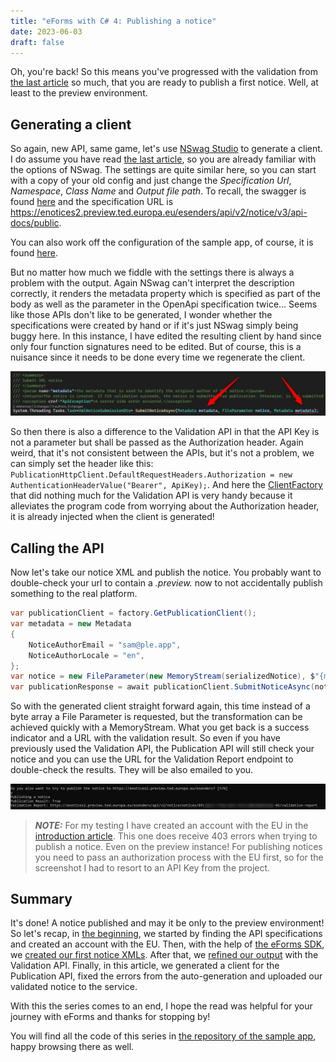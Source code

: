 ```yaml
---
title: "eForms with C# 4: Publishing a notice"
date: 2023-06-03
draft: false
---
```


Oh, you're back! So this means you've progressed with the validation from [the last article](/post/eForms-csharp/validating) so much, that you are ready to publish a first notice. Well, at least to the preview environment.

## Generating a client
So again, new API, same game, let's use [NSwag Studio](https://github.com/RicoSuter/NSwag) to generate a client. I do assume you have read [the last article](/post/eForms-csharp/validating), so you are already familiar with the options of NSwag. The settings are quite similar here, so you can start with a copy of your old config and just change the _Specification Url_, _Namespace_, _Class Name_ and _Output file path_. To recall, the swagger is found [here](https://enotices2.preview.ted.europa.eu/esenders/swagger-ui/) and the specification URL is https://enotices2.preview.ted.europa.eu/esenders/api/v2/notice/v3/api-docs/public.

You can also work off the configuration of the sample app, of course, it is found [here](https://github.com/Kunter-Bunt/eForms-CSharp-Sample/blob/main/eForms-CSharp-Sample-App/clients/PublicationApi.nswag).

But no matter how much we fiddle with the settings there is always a problem with the output. Again NSwag can't interpret the description correctly, it renders the metadata property which is specified as part of the body as well as the parameter in the OpenApi specification twice... Seems like those APIs don't like to be generated, I wonder whether the specifications were created by hand or if it's just NSwag simply being buggy here. In this instance, I have edited the resulting client by hand since only four function signatures need to be edited. But of course, this is a nuisance since it needs to be done every time we regenerate the client.

![One of the metadata inputs needs to be removed.](ClientProblem.png)

So then there is also a difference to the Validation API in that the API Key is not a parameter but shall be passed as the Authorization header. Again weird, that it's not consistent between the APIs, but it's not a problem, we can simply set the header like this: `PublicationHttpClient.DefaultRequestHeaders.Authorization = new AuthenticationHeaderValue("Bearer", ApiKey);`. And here the [ClientFactory](https://github.com/Kunter-Bunt/eForms-CSharp-Sample/blob/main/eForms-CSharp-Sample-App/client/ClientFactory.cs) that did nothing much for the Validation API is very handy because it alleviates the program code from worrying about the Authorization header, it is already injected when the client is generated!

## Calling the API
Now let's take our notice XML and publish the notice. You probably want to double-check your url to contain a _.preview._ now to not accidentally publish something to the real platform.

``` c#
var publicationClient = factory.GetPublicationClient();
var metadata = new Metadata
{
    NoticeAuthorEmail = "sam@ple.app",
    NoticeAuthorLocale = "en",
};
var notice = new FileParameter(new MemoryStream(serializedNotice), $"{mappedNotice.ID.Value}.xml", "text/xml");
var publicationResponse = await publicationClient.SubmitNoticeAsync(notice, metadata);
```

So with the generated client straight forward again, this time instead of a byte array a File Parameter is requested, but the transformation can be achieved quickly with a MemoryStream.
What you get back is a success indicator and a URL with the validation result. So even if you have previously used the Validation API, the Publication API will still check your notice and you can use the URL for the Validation Report endpoint to double-check the results. They will be also emailed to you.

![The resulting output of the sample app for a successful publish](SuccessfulPublish.png)

> **_NOTE:_** For my testing I have created an account with the EU in the [introduction article](/post/eForms-csharp/introduction). This one does receive 403 errors when trying to publish a notice. Even on the preview instance! For publishing notices you need to pass an authorization process with the EU first, so for the screenshot I had to resort to an API Key from the project.

## Summary
It's done! A notice published and may it be only to the preview environment! So let's recap, in [the beginning](/post/eForms-csharp/introduction), we started by finding the API specifications and created an account with the EU. Then, with the help of [the eForms SDK](https://github.com/OP-TED/eForms-SDK), we [created our first notice XMLs](/post/eForms-csharp/generating). After that, we [refined our output](/post/eForms-csharp/validating) with the Validation API. Finally, in this article, we generated a client for the Publication API, fixed the errors from the auto-generation and uploaded our validated notice to the service. 

With this the series comes to an end, I hope the read was helpful for your journey with eForms and thanks for stopping by!

You will find all the code of this series in [the repository of the sample app](https://github.com/Kunter-Bunt/eForms-CSharp-Sample), happy browsing there as well.